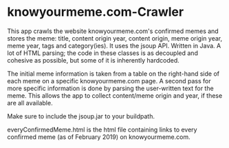 # knowyourmeme.com-Crawler
This app crawls the website knowyourmeme.com's confirmed memes and stores the meme: title, content origin year, content origin, meme origin year, meme year, tags and category(ies). It uses the jsoup API. Written in Java. A lot of HTML parsing; the code in these classes is as decoupled and cohesive as possible, but some of it is inherently hardcoded.

The initial meme information is taken from a table on the right-hand side of each meme on a specific knowyourmeme.com page. A second pass for more specific information is done by parsing the user-written text for the meme. This allows the app to collect content/meme origin and year, if these are all available.

Make sure to include the jsoup.jar to your buildpath.

everyConfirmedMeme.html is the html file containing links to every confirmed meme (as of February 2019) on knowyourmeme.com.
